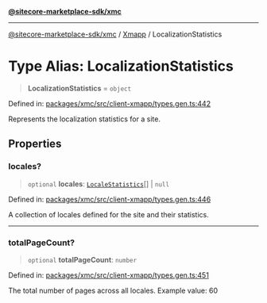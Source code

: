 [**@sitecore-marketplace-sdk/xmc**](../../../../README.md)

***

[@sitecore-marketplace-sdk/xmc](../../../../README.md) / [Xmapp](../README.md) / LocalizationStatistics

# Type Alias: LocalizationStatistics

> **LocalizationStatistics** = `object`

Defined in: [packages/xmc/src/client-xmapp/types.gen.ts:442](https://github.com/Sitecore/marketplace-sdk/blob/main/packages/xmc/src/client-xmapp/types.gen.ts#L442)

Represents the localization statistics for a site.

## Properties

### locales?

> `optional` **locales**: [`LocaleStatistics`](LocaleStatistics.md)[] \| `null`

Defined in: [packages/xmc/src/client-xmapp/types.gen.ts:446](https://github.com/Sitecore/marketplace-sdk/blob/main/packages/xmc/src/client-xmapp/types.gen.ts#L446)

A collection of locales defined for the site and their statistics.

***

### totalPageCount?

> `optional` **totalPageCount**: `number`

Defined in: [packages/xmc/src/client-xmapp/types.gen.ts:451](https://github.com/Sitecore/marketplace-sdk/blob/main/packages/xmc/src/client-xmapp/types.gen.ts#L451)

The total number of pages across all locales.
Example value: 60
